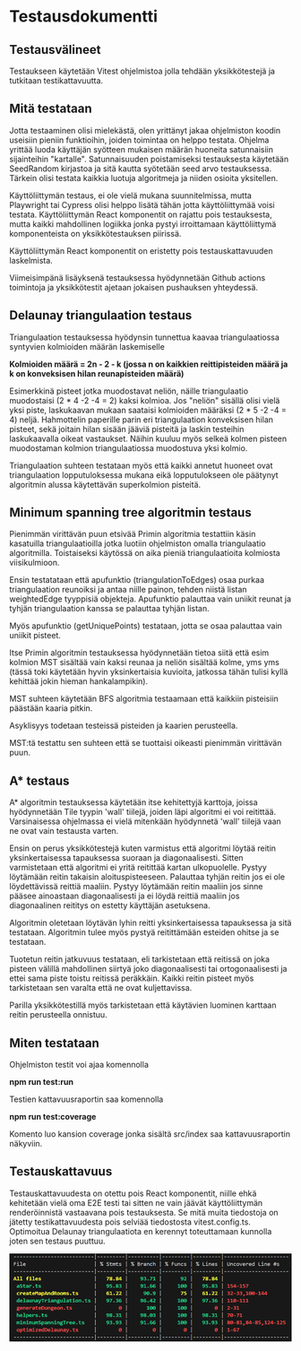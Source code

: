 
# Testausdokumentti

## Testausvälineet
Testaukseen käytetään Vitest ohjelmistoa jolla tehdään yksikkötestejä ja tutkitaan testikattavuutta.

## Mitä testataan
Jotta testaaminen olisi mielekästä, olen yrittänyt jakaa ohjelmiston koodin useisiin pieniin funktioihin, joiden toimintaa on helppo testata. Ohjelma yrittää luoda käyttäjän syötteen mukaisen määrän huoneita satunnaisiin sijainteihin "kartalle". Satunnaisuuden poistamiseksi testauksesta käytetään SeedRandom kirjastoa ja sitä kautta syötetään seed arvo testauksessa. 
Tärkein olisi testata kaikkia luotuja algoritmeja ja niiden osioita yksitellen. 

Käyttöliittymän testaus, ei ole vielä mukana suunnitelmissa, mutta Playwright tai Cypress olisi helppo lisätä tähän jotta käyttöliittymää voisi testata. Käyttöliittymän React komponentit on rajattu pois testauksesta, mutta kaikki mahdollinen logiikka jonka pystyi irroittamaan käyttöliittymä komponenteista on yksikkötestauksen piirissä. 

Käyttöliittymän React komponentit on eristetty pois testauskattavuuden laskelmista.

Viimeisimpänä lisäyksenä testauksessa hyödynnetään Github actions toimintoja ja yksikkötestit ajetaan jokaisen pushauksen yhteydessä. 

## Delaunay triangulaation testaus
Triangulaation testauksessa hyödynsin tunnettua kaavaa triangulaatiossa syntyvien kolmioiden määrän laskemiselle

**Kolmioiden määrä = 2n - 2 - k (jossa n on kaikkien reittipisteiden määrä ja k on konveksisen hilan reunapisteiden määrä)**

Esimerkkinä pisteet jotka muodostavat neliön, näille triangulaatio muodostaisi (2 * 4 -2 -4 = 2) kaksi kolmioa.
Jos "neliön" sisällä olisi vielä yksi piste, laskukaavan mukaan saataisi kolmioiden määräksi (2 * 5 -2 -4 = 4) neljä.
Hahmottelin paperille parin eri triangulaation konveksisen hilan pisteet, sekä joitain hilan sisään jääviä pisteitä ja laskin testeihin laskukaavalla oikeat vastaukset. Näihin kuuluu myös selkeä kolmen pisteen muodostaman kolmion triangulaatiossa muodostuva yksi kolmio. 

Triangulaation suhteen testataan myös että kaikki annetut huoneet ovat triangulaation lopputuloksessa mukana eikä lopputulokseen ole päätynyt algoritmin alussa käytettävän superkolmion pisteitä. 

## Minimum spanning tree algoritmin testaus

Pienimmän virittävän puun etsivää Primin algoritmia testattiin käsin kasatuilla triangulaatioilla jotka luotiin ohjelmiston omalla triangulaatio algoritmilla. Toistaiseksi käytössä on aika pieniä triangulaatioita kolmiosta viisikulmioon.

Ensin testatataan että apufunktio (triangulationToEdges) osaa purkaa triangulaation reunoiksi ja antaa niille painon, tehden niistä listan weightedEdge tyyppisiä objekteja. Apufunktio palauttaa vain uniikit reunat ja tyhjän triangulaation kanssa se palauttaa tyhjän listan.

Myös apufunktio (getUniquePoints) testataan, jotta se osaa palauttaa vain uniikit pisteet.

Itse Primin algoritmin testauksessa hyödynnetään tietoa siitä että esim kolmion MST sisältää vain kaksi reunaa ja neliön sisältää kolme, yms yms (tässä toki käytetään hyvin yksinkertaisia kuvioita, jatkossa tähän tulisi kyllä kehittää jokin hieman hankalampikin). 

MST suhteen käytetään BFS algoritmia testaamaan että kaikkiin pisteisiin päästään kaaria pitkin. 

Asyklisyys todetaan testeissä pisteiden ja kaarien perusteella. 

MST:tä testattu sen suhteen että se tuottaisi oikeasti pienimmän virittävän puun. 

## A* testaus

A* algoritmin testauksessa käytetään itse kehitettyjä karttoja, joissa hyödynnetään Tile tyypin 'wall' tiilejä, joiden läpi algoritmi ei voi reitittää. Varsinaisessa ohjelmassa ei vielä mitenkään hyödynnetä 'wall' tiilejä vaan ne ovat vain testausta varten. 

Ensin on perus yksikkötestejä kuten varmistus että algoritmi löytää reitin yksinkertaisessa tapauksessa suoraan ja diagonaalisesti. Sitten varmistetaan että algoritmi ei yritä reitittää kartan ulkopuolelle. Pystyy löytämään reitin takaisin aloituspisteeseen. Palauttaa tyhjän reitin jos ei ole löydettävissä reittiä maaliin. Pystyy löytämään reitin maaliin jos sinne pääsee ainoastaan diagonaalisesti ja ei löydä reittiä maaliin jos diagonaalinen reititys on estetty käyttäjän asetuksena. 

Algoritmin oletetaan löytävän lyhin reitti yksinkertaisessa tapauksessa ja sitä testataan. Algoritmin tulee myös pystyä reitittämään esteiden ohitse ja se testataan. 

Tuotetun reitin jatkuvuus testataan, eli tarkistetaan että reitissä on joka pisteen välillä mahdollinen siirtyä joko diagonaalisesti tai ortogonaalisesti ja ettei sama piste toistu reitissä peräkkäin. Kaikki reitin pisteet myös tarkistetaan sen varalta että ne ovat kuljettavissa. 

Parilla yksikkötestillä myös tarkistetaan että käytävien luominen karttaan reitin perusteella onnistuu. 

## Miten testataan
Ohjelmiston testit voi ajaa komennolla 

**npm run test:run**

Testien kattavuusraportin saa komennolla

**npm run test:coverage**

Komento luo kansion coverage jonka sisältä src/index saa kattavuusraportin näkyviin.



## Testauskattavuus

Testauskattavuudesta on otettu pois React komponentit, niille ehkä kehitetään vielä oma E2E testi tai sitten ne vain jäävät käyttöliittymän renderöinnistä vastaavana pois testauksesta. Se mitä muita tiedostoja on jätetty testikattavuudesta pois selviää tiedostosta vitest.config.ts. Optimoitua Delaunay triangulaatiota en kerennyt toteuttamaan kunnolla joten sen testaus puuttuu.

![Testauskattavuus](image-1.png)


